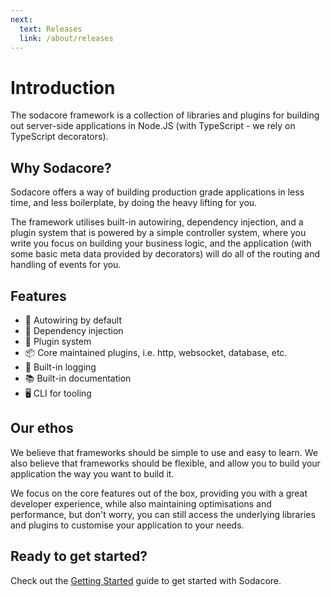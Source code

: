 ```yaml
---
next:
  text: Releases
  link: /about/releases
---
```


# Introduction

The sodacore framework is a collection of libraries and plugins for building out server-side applications in Node.JS (with TypeScript - we rely on TypeScript decorators).

## Why Sodacore?

Sodacore offers a way of building production grade applications in less time, and less boilerplate, by doing the heavy lifting for you.

The framework utilises built-in autowiring, dependency injection, and a plugin system that is powered by a simple controller system, where you write you focus on building your business logic, and the application (with some basic meta data provided by decorators) will do all of the routing and handling of events for you.

## Features

- 🧊 Autowiring by default
- 🧩 Dependency injection
- 🧪 Plugin system
- 📦 Core maintained plugins, i.e. http, websocket, database, etc.
- 📝 Built-in logging
- 📚 Built-in documentation
- 🖥️ CLI for tooling

## Our ethos

We believe that frameworks should be simple to use and easy to learn. We also believe that frameworks should be flexible, and allow you to build your application the way you want to build it.

We focus on the core features out of the box, providing you with a great developer experience, while also maintaining optimisations and performance, but don't worry, you can still access the underlying libraries and plugins to customise your application to your needs.

## Ready to get started?

Check out the [Getting Started](/docs/guide/index) guide to get started with Sodacore.

